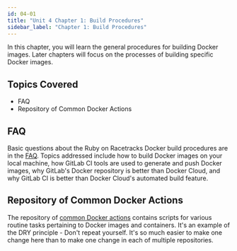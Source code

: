 ```yaml
---
id: 04-01
title: "Unit 4 Chapter 1: Build Procedures"
sidebar_label: "Chapter 1: Build Procedures"
---
```


In this chapter, you will learn the general procedures for building Docker images.  Later chapters will focus on the processes of building specific Docker images.

## Topics Covered
* FAQ
* Repository of Common Docker Actions

## FAQ
Basic questions about the Ruby on Racetracks Docker build procedures are in the [FAQ](https://gitlab.com/rubyonracetracks/docker-debian-common/blob/master/FAQ.md).  Topics addressed include how to build Docker images on your local machine, how GitLab CI tools are used to generate and push Docker images, why GitLab's Docker repository is better than Docker Cloud, and why GitLab CI is better than Docker Cloud's automated build feature.

## Repository of Common Docker Actions
The repository of [common Docker actions](https://gitlab.com/rubyonracetracks/docker-debian-common/) contains scripts for various routine tasks pertaining to Docker images and containers.  It's an example of the DRY principle - Don't repeat yourself.  It's so much easier to make one change here than to make one change in each of multiple repositories.
